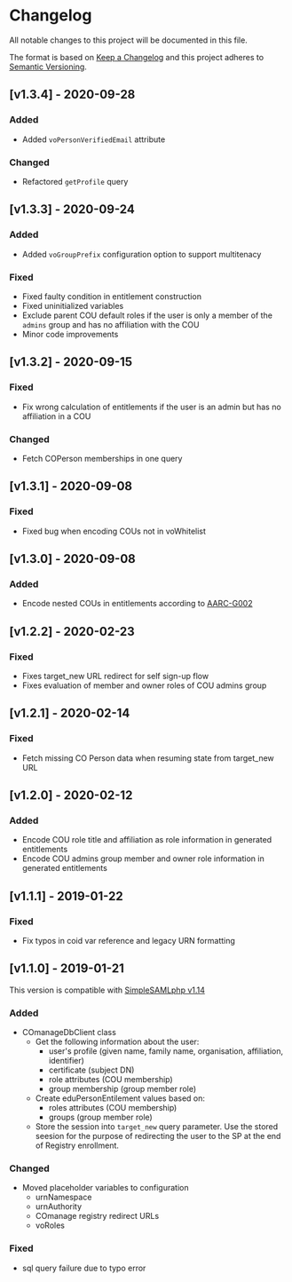 # Changelog
All notable changes to this project will be documented in this file.

The format is based on [Keep a Changelog](https://keepachangelog.com/en/1.0.0/)
and this project adheres to [Semantic Versioning](https://semver.org/spec/v2.0.0.html).

## [v1.3.4] - 2020-09-28

### Added

- Added `voPersonVerifiedEmail` attribute 

### Changed

- Refactored `getProfile` query

## [v1.3.3] - 2020-09-24

### Added

- Added `voGroupPrefix` configuration option to support multitenacy

### Fixed

- Fixed faulty condition in entitlement construction
- Fixed uninitialized variables
- Exclude parent COU default roles if the user is only a member of the `admins` group and has no affiliation with the COU
- Minor code improvements

## [v1.3.2] - 2020-09-15

### Fixed

- Fix wrong calculation of entitlements if the user is an admin but has no affiliation in a COU

### Changed

- Fetch COPerson memberships in one query

## [v1.3.1] - 2020-09-08

### Fixed

- Fixed bug when encoding COUs not in voWhitelist

## [v1.3.0] - 2020-09-08

### Added

- Encode nested COUs in entitlements according to [AARC-G002](https://aarc-community.org/guidelines/aarc-g002)

## [v1.2.2] - 2020-02-23

### Fixed

- Fixes target\_new URL redirect for self sign-up flow
- Fixes evaluation of member and owner roles of COU admins group

## [v1.2.1] - 2020-02-14

### Fixed

- Fetch missing CO Person data when resuming state from target\_new URL

## [v1.2.0] - 2020-02-12

### Added

- Encode COU role title and affiliation as role information in generated entitlements
- Encode COU admins group member and owner role information in generated entitlements

## [v1.1.1] - 2019-01-22

### Fixed
- Fix typos in coid var reference and legacy URN formatting

## [v1.1.0] - 2019-01-21

This version is compatible with [SimpleSAMLphp v1.14](https://simplesamlphp.org/docs/1.14/simplesamlphp-changelog)

### Added
- COmanageDbClient class
  - Get the following information about the user:
    - user's profile (given name, family name, organisation, affiliation, identifier)
    - certificate (subject DN)
    - role attributes (COU membership)
    - group membership (group member role)
  - Create eduPersonEntilement values based on:
    - roles attributes (COU membership)
    - groups (group member role)
  - Store the session into `target_new` query parameter. Use the stored seesion for the purpose of redirecting the user to the SP at the end of Registry enrollment.

### Changed
- Moved placeholder variables to configuration
  - urnNamespace
  - urnAuthority
  - COmanage registry redirect URLs
  - voRoles

### Fixed
- sql query failure due to typo error
